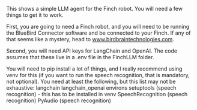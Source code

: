 This shows a simple LLM agent for the Finch robot. You will need a few things to get it to work. 

First, you are going to need a Finch robot, and you will need to be running the BlueBird Connector software and be connected to your Finch. If any of that seems like a mystery, head to www.birdbraintechnologies.com.

Second, you will need API keys for LangChain and OpenAI. The code assumes that these live in a .env file in the FinchLLM folder.

You will need to pip install a lot of things, and I really recommend using venv for this (if you want to run the speech recognition, that is mandatory, not optional). You need at least the following, but this list may not be exhaustive:
langchain
langchain_openai
environs
setuptools (speech recognition) - this has to be installed in venv
SpeechRecognition (speech recognition)
PyAudio (speech recognition)
